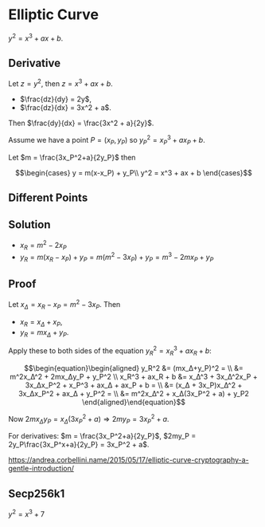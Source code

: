 # Elliptic Curve

$y^2 = x^3 + ax + b$.

## Derivative

Let $z = y^2$, then $z = x^3 + ax + b$.

- $\frac{dz}{dy} = 2y$,
- $\frac{dz}{dx} = 3x^2 + a$.

Then $\frac{dy}{dx} = \frac{3x^2 + a}{2y}$.

Assume we have a point $P = (x_P, y_P)$ so $y_P^2=x_P^3+ax_P+b$.

Let $m = \frac{3x_P^2+a}{2y_P}$ then 

$$\begin{cases}
  y = m(x-x_P) + y_P\\
  y^2 = x^3 + ax + b
\end{cases}$$

## Different Points



## Solution

- $x_R=m^2-2x_P$
- $y_R=m(x_R-x_P)+y_P=m(m^2-3x_P)+y_P=m^3-2mx_P+y_P$

## Proof

Let $x_Δ=x_R-x_P=m^2-3x_P$. Then

- $x_R=x_Δ+x_P$,
- $y_R=mx_Δ+y_P$.

Apply these to both sides of the equation $y_R^2 = x_R^3 + ax_R + b$:

$$\begin{equation}\begin{aligned}
  y_R^2            &= (mx_Δ+y_P)^2 = \\
                   &= m^2x_Δ^2 + 2mx_Δy_P + y_P^2 \\
  x_R^3 + ax_R + b &= x_Δ^3 + 3x_Δ^2x_P + 3x_Δx_P^2 + x_P^3 + ax_Δ + ax_P + b = \\
                   &= (x_Δ + 3x_P)x_Δ^2 + 3x_Δx_P^2 + ax_Δ + y_P^2 = \\
                   &= m^2x_Δ^2 + x_Δ(3x_P^2 + a) + y_P2
\end{aligned}\end{equation}$$ 

Now $2mx_Δy_P=x_Δ(3x_P^2 + a) ⇒ 2my_P=3x_P^2+a$.

For derivatives: $m = \frac{3x_P^2+a}{2y_P}$, $2my_P = 2y_P\frac{3x_P^x+a}{2y_P} = 3x_P^2 + a$.

https://andrea.corbellini.name/2015/05/17/elliptic-curve-cryptography-a-gentle-introduction/

## Secp256k1

$y^2 = x^3 + 7$
